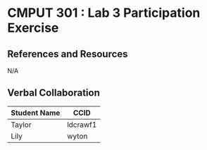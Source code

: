 # CMPUT 301 : Lab 3 Participation Exercise

## References and Resources

N/A

## Verbal Collaboration

| Student Name | CCID      |
| ------------ | --------- |
|   Taylor     |  ldcrawf1 |
|     Lily     |   wyton   |
